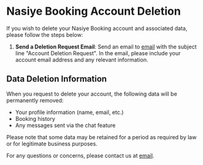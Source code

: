 # Nasiye Booking Account Deletion

If you wish to delete your Nasiye Booking account and associated data, please follow the steps below:

1. **Send a Deletion Request Email**:
   Send an email to [email](mailto:jabriilguure@gmail.com) with the subject line "Account Deletion Request". In the email, please include your account email address and any relevant information.



## Data Deletion Information
When you request to delete your account, the following data will be permanently removed:
- Your profile information (name, email, etc.)
- Booking history
- Any messages sent via the chat feature

Please note that some data may be retained for a period as required by law or for legitimate business purposes.

For any questions or concerns, please contact us at [email](mailto:jabriilguure@gmail.com).

